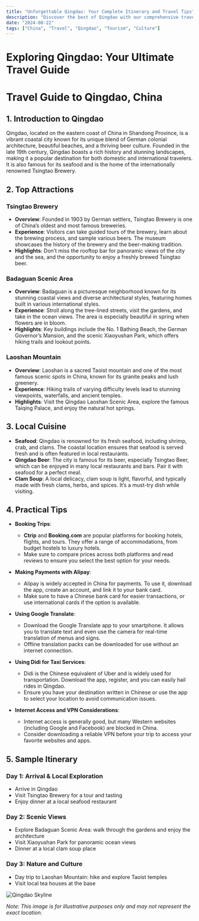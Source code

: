 ```yaml
---
title: "Unforgettable Qingdao: Your Complete Itinerary and Travel Tips"
description: "Discover the best of Qingdao with our comprehensive travel guide. Explore top attractions, savor local cuisine, and get insider tips for an unforgettable Chinese adventure."
date: "2024-08-22"
tags: ["China", "Travel", "Qingdao", "Tourism", "Culture"]
---
```


# Exploring Qingdao: Your Ultimate Travel Guide

# Travel Guide to Qingdao, China

## 1. Introduction to Qingdao
Qingdao, located on the eastern coast of China in Shandong Province, is a vibrant coastal city known for its unique blend of German colonial architecture, beautiful beaches, and a thriving beer culture. Founded in the late 19th century, Qingdao boasts a rich history and stunning landscapes, making it a popular destination for both domestic and international travelers. It is also famous for its seafood and is the home of the internationally renowned Tsingtao Brewery.

## 2. Top Attractions

### Tsingtao Brewery
- **Overview**: Founded in 1903 by German settlers, Tsingtao Brewery is one of China’s oldest and most famous breweries. 
- **Experience**: Visitors can take guided tours of the brewery, learn about the brewing process, and sample various beers. The museum showcases the history of the brewery and the beer-making tradition.
- **Highlights**: Don’t miss the rooftop bar for panoramic views of the city and the sea, and the opportunity to enjoy a freshly brewed Tsingtao beer.

### Badaguan Scenic Area
- **Overview**: Badaguan is a picturesque neighborhood known for its stunning coastal views and diverse architectural styles, featuring homes built in various international styles.
- **Experience**: Stroll along the tree-lined streets, visit the gardens, and take in the ocean views. The area is especially beautiful in spring when flowers are in bloom.
- **Highlights**: Key buildings include the No. 1 Bathing Beach, the German Governor’s Mansion, and the scenic Xiaoyushan Park, which offers hiking trails and lookout points.

### Laoshan Mountain
- **Overview**: Laoshan is a sacred Taoist mountain and one of the most famous scenic spots in China, known for its granite peaks and lush greenery.
- **Experience**: Hiking trails of varying difficulty levels lead to stunning viewpoints, waterfalls, and ancient temples. 
- **Highlights**: Visit the Qingdao Laoshan Scenic Area, explore the famous Taiqing Palace, and enjoy the natural hot springs.

## 3. Local Cuisine
- **Seafood**: Qingdao is renowned for its fresh seafood, including shrimp, crab, and clams. The coastal location ensures that seafood is served fresh and is often featured in local restaurants.
- **Qingdao Beer**: The city is famous for its beer, especially Tsingtao Beer, which can be enjoyed in many local restaurants and bars. Pair it with seafood for a perfect meal.
- **Clam Soup**: A local delicacy, clam soup is light, flavorful, and typically made with fresh clams, herbs, and spices. It’s a must-try dish while visiting.

## 4. Practical Tips

- **Booking Trips**:
  - **Ctrip** and **Booking.com** are popular platforms for booking hotels, flights, and tours. They offer a range of accommodations, from budget hostels to luxury hotels.
  - Make sure to compare prices across both platforms and read reviews to ensure you select the best option for your needs.

- **Making Payments with Alipay**:
  - Alipay is widely accepted in China for payments. To use it, download the app, create an account, and link it to your bank card.
  - Make sure to have a Chinese bank card for easier transactions, or use international cards if the option is available.

- **Using Google Translate**:
  - Download the Google Translate app to your smartphone. It allows you to translate text and even use the camera for real-time translation of menus and signs.
  - Offline translation packs can be downloaded for use without an internet connection.

- **Using Didi for Taxi Services**:
  - Didi is the Chinese equivalent of Uber and is widely used for transportation. Download the app, register, and you can easily hail rides in Qingdao.
  - Ensure you have your destination written in Chinese or use the app to select your location to avoid communication issues.

- **Internet Access and VPN Considerations**:
  - Internet access is generally good, but many Western websites (including Google and Facebook) are blocked in China. 
  - Consider downloading a reliable VPN before your trip to access your favorite websites and apps.

## 5. Sample Itinerary

### Day 1: Arrival & Local Exploration
- Arrive in Qingdao
- Visit Tsingtao Brewery for a tour and tasting
- Enjoy dinner at a local seafood restaurant

### Day 2: Scenic Views
- Explore Badaguan Scenic Area: walk through the gardens and enjoy the architecture
- Visit Xiaoyushan Park for panoramic ocean views
- Dinner at a local clam soup place

### Day 3: Nature and Culture
- Day trip to Laoshan Mountain: hike and explore Taoist temples
- Visit local tea houses at the base

<img src="https://source.unsplash.com/1600x900/?Qingdao,cityscape" alt="Qingdao Skyline" loading="lazy">

*Note: This image is for illustrative purposes only and may not represent the exact location.*

